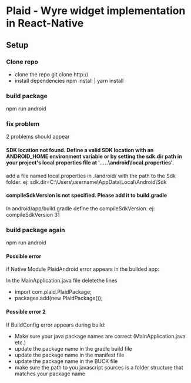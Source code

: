 # Plaid - Wyre widget implementation in React-Native

## Setup

### Clone repo

- clone the repo
  git clone http://
- install dependencies
  npm install | yarn install

### build package

npm run android

### fix problem

2 problems should appear

#### SDK location not found. Define a valid SDK location with an ANDROID_HOME environment variable or by setting the sdk.dir path in your project's local properties file at '.....\android\local.properties'.

add a file named local.properties in ./android/ with the path to the Sdk folder. ej:
sdk.dir=C:\\Users\\username\\AppData\\Local\\Android\\Sdk

#### compileSdkVersion is not specified. Please add it to build.gradle

In android/app/build.gradle define the compileSdkVersion. ej:
compileSdkVersion 31

### build package again

npm run android

#### Possible error

if Native Module PlaidAndroid error appears in the builded app:

In the MainApplication.java file deletethe lines

- import com.plaid.PlaidPackage;
- packages.add(new PlaidPackage());

#### Possible error 2

If BuildConfig error appears during build:

- Make sure your java package names are correct (MainApplication.java etc.)
- update the package name in the gradle build file
- update the package name in the manifest file
- update the package name in the BUCK file
- make sure the path to you javascript sources is a folder structure that matches your package name
